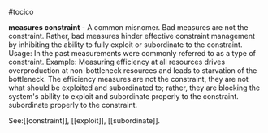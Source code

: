 #tocico

<b>measures constraint</b> -  A common misnomer. Bad measures are not the constraint. Rather, bad measures hinder effective constraint management by inhibiting the ability to fully exploit or subordinate to the constraint. 
Usage: In the past measurements were commonly referred to as a type of constraint. Example: Measuring efficiency at all resources drives overproduction at non-bottleneck resources and leads to starvation of the bottleneck. The efficiency measures are not the constraint, they are not what should be exploited and subordinated to; rather, they are blocking the system's ability to exploit and subordinate properly to the constraint. subordinate properly to the constraint. 



See:[[constraint]], [[exploit]], [[subordinate]].
